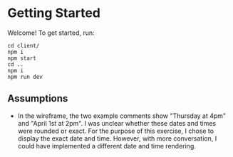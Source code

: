 # Getting Started

Welcome! To get started, run:

```
cd client/
npm i
npm start
cd ..
npm i
npm run dev
```

## Assumptions

- In the wireframe, the two example comments show "Thursday at 4pm" and "April 1st at 2pm". I was unclear whether these dates and times were rounded or exact. For the purpose of this exercise, I chose to display the exact date and time. However, with more conversation, I could have implemented a different date and time rendering.
